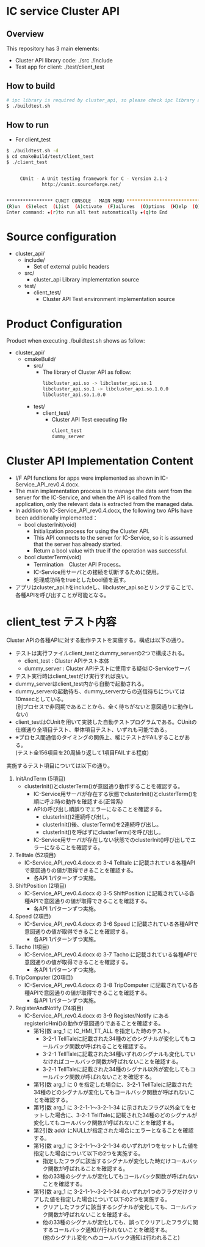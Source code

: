 # IC service Cluster API

## Overview

This repository has 3 main elements:

* Cluster API library code: ./src ./include
* Test app for client: ./test/client_test

## How to build

```bash
# ipc library is required by cluster_api, so please check ipc library and headers are installed in the system.
$ ./buildtest.sh
```

## How to run

* For client_test

```bash
$ ./buildtest.sh -d
$ cd cmakeBuild/test/client_test
$ ./client_test


     CUnit - A Unit testing framework for C - Version 2.1-2
             http://cunit.sourceforge.net/


***************** CUNIT CONSOLE - MAIN MENU ******************************
(R)un  (S)elect  (L)ist  (A)ctivate  (F)ailures  (O)ptions  (H)elp  (Q)uit
Enter command: ★(r)to run all test automatically ★(q)to End
```

# Source configuration

- cluster_api/
    - include/
        - Set of external public headers
    - src/
        - cluster_api Library implementation source
    - test/
        - client_test/
            - Cluster API Test environment implementation source

# Product Configuration

Product when executing ./buildtest.sh shows as follow:

- cluster_api/
    - cmakeBuild/
        - src/
            - The library of Cluster API as follow:
                ```bash
                libcluster_api.so -> libcluster_api.so.1
                libcluster_api.so.1 -> libcluster_api.so.1.0.0
                libcluster_api.so.1.0.0
                ```
        - test/
            - client_test/
                - Cluster API Test executing file
                    ```bash
                    client_test
                    dummy_server
                    ```

# Cluster API Implementation Content

- I/F API functions for apps were implemented as shown in IC-Service_API_rev0.4.docx.
- The main implementation process is to manage the data sent from the server for the IC-Service, and when the API is called from the application, only the relevant data is extracted from the managed data.
- In addition to IC-Service_API_rev0.4.docx, the following two APIs have been additionally implemented：
    - bool clusterInit(void)
        - Initialization process for using the Cluster API.
        - This API connects to the server for IC-Service, so it is assumed that the server has already started.
        - Return a bool value with true if the operation was successful.
    - bool clusterTerm(void)
        - Termination　Cluster API Process。
        - IC-Service用サーバとの接続を切断するために使用。
        - 処理成功時をtrueとしたbool値を返す。
- アプリはcluster_api.hをincludeし、libcluster_api.soとリンクすることで、各種APIを呼び出すことが可能となる。

# client_test テスト内容

Cluster APIの各種APIに対する動作テストを実施する。構成は以下の通り。

- テストは実行ファイルclient_testとdummy_serverの2つで構成される。
    - client_test : Cluster APIテスト本体
    - dummy_server : Cluster APIテストに使用する疑似IC-Serviceサーバ
- テスト実行時はclient_testだけ実行すれば良い。
- dummy_serverはclient_test内から自動で起動される。
- dummy_serverの起動待ち、dummy_serverからの送信待ちについては10msecとしている。  
  (別プロセスで非同期であることから、全く待ちがないと意図通りに動作しない)
- client_testはCUnitを用いて実装した自動テストプログラムである。CUnitの仕様通り全項目テスト、単体項目テスト、いずれも可能である。
- ※プロセス間通信のタイミングの関係上、稀にテストがFAILすることがある。  
(テスト全156項目を20周繰り返して1項目FAILする程度)

実施するテスト項目については以下の通り。

1. InitAndTerm (5項目)
    - clusterInit()とclusterTerm()が意図通り動作することを確認する。
        - IC-Service用サーバが存在する状態でclusterInit()とclusterTerm()を順に呼ぶ時の動作を確認する(正常系)
        - APIの呼び出し順誤りでエラーになることを確認する。
            - clusterInit()2連続呼び出し。
            - clusterInit()後、clusterTerm()を2連続呼び出し。
            - clusterInit()を呼ばずにclusterTerm()を呼び出し。
        - IC-Service用サーバが存在しない状態でのclusterInit()呼び出しでエラーになることを確認する。
2. Telltale (52項目)
    - IC-Service_API_rev0.4.docx の 3-4 Telltale に記載されている各種APIで意図通りの値が取得できることを確認する。
        - 各API 1パターンずつ実施。
3. ShiftPosition (2項目)
    - IC-Service_API_rev0.4.docx の 3-5 ShiftPosition に記載されている各種APIで意図通りの値が取得できることを確認する。
        - 各API 1パターンずつ実施。
4. Speed (2項目)
    - IC-Service_API_rev0.4.docx の 3-6 Speed に記載されている各種APIで意図通りの値が取得できることを確認する。
        - 各API 1パターンずつ実施。
5. Tacho (1項目)
    - IC-Service_API_rev0.4.docx の 3-7 Tacho に記載されている各種APIで意図通りの値が取得できることを確認する。
        - 各API 1パターンずつ実施。
6. TripComputer (20項目)
    - IC-Service_API_rev0.4.docx の 3-8 TripComputer に記載されている各種APIで意図通りの値が取得できることを確認する。
        - 各API 1パターンずつ実施。
7. RegisterAndNotify (74項目)
    - IC-Service_API_rev0.4.docx の 3-9 Register/Notify にある registerIcHmi()の動作が意図通りであることを確認する。
        - 第1引数 arg_1 に IC_HMI_TT_ALL を指定した時のテスト。
            - 3-2-1 TellTaleに記載された34種のどのシグナルが変化してもコールバック関数が呼ばれることを確認する。
            - 3-2-1 TellTaleに記載された34種いずれのシグナルも変化していなければコールバック関数が呼ばれないことを確認する。
            - 3-2-1 TellTaleに記載された34種のシグナル以外が変化してもコールバック関数が呼ばれないことを確認する。
        - 第1引数 arg_1 に 0 を指定した場合に、3-2-1 TellTaleに記載された34種のどのシグナルが変化してもコールバック関数が呼ばれないことを確認する。
        - 第1引数 arg_1 に 3-2-1-1～3-2-1-34 に示されたフラグ以外全てをセットした場合に、3-2-1 TellTaleに記載された34種のどのシグナルが変化してもコールバック関数が呼ばれないことを確認する。
        - 第2引数 addr にNULLが指定された場合にエラーとなることを確認する。
        - 第1引数 arg_1 に 3-2-1-1～3-2-1-34 のいずれか1つをセットした値を指定した場合について以下の2つを実施する。
            - 指定したフラグに該当するシグナルが変化した時だけコールバック関数が呼ばれることを確認する。
            - 他の33種のシグナルが変化してもコールバック関数が呼ばれないことを確認する。
        - 第1引数 arg_1 に 3-2-1-1～3-2-1-34 のいずれか1つのフラグだけクリアした値を指定した場合について以下の2つを実施する。
            - クリアしたフラグに該当するシグナルが変化しても、コールバック関数が呼ばれないことを確認する。
            - 他の33種のシグナルが変化しても、誤ってクリアしたフラグに関するコールバック通知が行われないことを確認する。  
            (他のシグナル変化へのコールバック通知は行われること)

